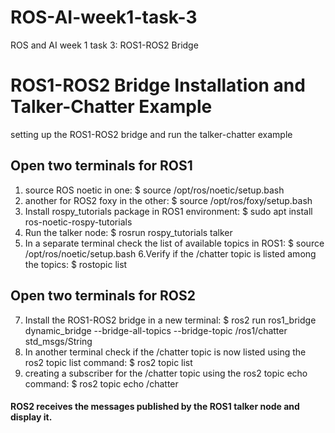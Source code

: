 # ROS-AI-week1-task-3
ROS and AI week 1 
task 3: ROS1-ROS2 Bridge

# ROS1-ROS2 Bridge Installation and Talker-Chatter Example
setting up the ROS1-ROS2 bridge and run the talker-chatter example
## Open two terminals for ROS1
1.	source ROS noetic in one: 
$ source /opt/ros/noetic/setup.bash
2. another for ROS2 foxy in the other: 
$ source /opt/ros/foxy/setup.bash
3.	Install rospy_tutorials package in ROS1 environment: 
$ sudo apt install ros-noetic-rospy-tutorials
4.	Run the talker node: 
$ rosrun rospy_tutorials talker
5.	In a separate terminal check the list of available topics in ROS1: 
$ source /opt/ros/noetic/setup.bash
6.Verify if the /chatter topic is listed among the topics: 
$ rostopic list

## Open two terminals for ROS2
7.	Install the ROS1-ROS2 bridge in a new terminal: 
$ ros2 run ros1_bridge dynamic_bridge --bridge-all-topics --bridge-topic /ros1/chatter std_msgs/String  
8.	In another terminal check if the /chatter topic is now listed using the ros2 topic list command: 
$ ros2 topic list
9.	creating a subscriber for the /chatter topic using the ros2 topic echo command: 
$ ros2 topic echo /chatter

#### ROS2 receives the messages published by the ROS1 talker node and display it.
